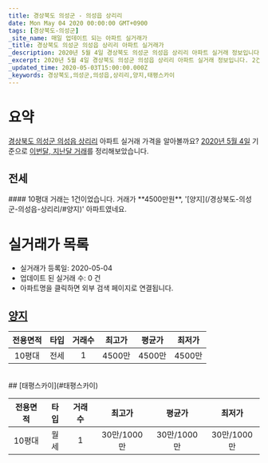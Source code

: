 ```yaml
---
title: 경상북도 의성군 - 의성읍 상리리
date: Mon May 04 2020 00:00:00 GMT+0900
tags: [경상북도-의성군]
_site_name: 매일 업데이트 되는 아파트 실거래가
_title: 경상북도 의성군 의성읍 상리리 아파트 실거래가
_description: 2020년 5월 4일 경상북도 의성군 의성읍 상리리 아파트 실거래 정보입니다. 2건 아파트 정보가 있습니다.
_excerpt: 2020년 5월 4일 경상북도 의성군 의성읍 상리리 아파트 실거래 정보입니다. 2건 아파트 정보가 있습니다.
_updated_time: 2020-05-03T15:00:00.000Z
_keywords: 경상북도,의성군,의성읍,상리리,양지,태평스카이
---
```





# 요약
<ins>경상북도 의성군 의성읍 상리리</ins> 아파트 실거래 가격을 알아볼까요? <ins>2020년 5월 4일</ins> 기준으로 <ins>이번달, 지난달 거래</ins>를 정리해보았습니다.

## 전세
<div class="container">
<div class="twelve columns" markdown="1">
#### 10평대
거래는 1건이었습니다. 거래가 **4500만원**, '[양지](/경상북도-의성군-의성읍-상리리/#양지)' 아파트였네요.
</div>
</div>



# 실거래가 목록
- 실거래가 등록일: 2020-05-04
- 업데이트 된 실거래 수: 0 건
- 아파트명을 클릭하면 외부 검색 페이지로 연결됩니다.

## [양지](#양지)

|전용면적|타입|거래수|최고가|평균가|최저가|
|:---:|:---:|:---:|:---:|:---:|:---:|
|10평대|<span class="deal-type-2">전세</span>|1|4500만|4500만|4500만|

<br/>
## [태평스카이](#태평스카이)

|전용면적|타입|거래수|최고가|평균가|최저가|
|:---:|:---:|:---:|:---:|:---:|:---:|
|10평대|<span class="deal-type-3">월세</span>|1|30만/1000만|30만/1000만|30만/1000만|

<br/>



